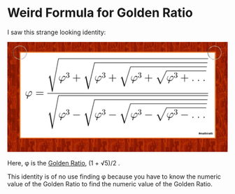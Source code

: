 # Weird Formula for Golden Ratio

I saw this strange looking identity:

![golden ratio formula](phi_formula.jpg)

Here, &phi; is the [Golden Ratio](https://en.wikipedia.org/wiki/Golden_ratio),
(1 + √5)/2 .

This identity is of no use finding &phi;
because you have to know the numeric value of the Golden Ratio
to find the numeric value of the Golden Ratio.
